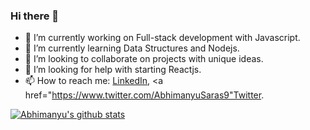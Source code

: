 ### Hi there 👋

<!--
**swtabhimanyu/swtabhimanyu** is a ✨ _special_ ✨ repository because its `README.md` (this file) appears on your GitHub profile.

Here are some ideas to get you started:

- 🔭 I’m currently working on Full-stack development with Javascript.
- 🌱 I’m currently learning Data Structures and Nodejs.
- 👯 I’m looking to collaborate on projects with unique ideas.
- 🤔 I’m looking for help with starting Reactjs.
- 💬 Ask me about Space and let's chat on that topic for hours.
- 📫 How to reach me: <a href="https://www.linkedin.com/in/abhimanyu-saraswat-84b64b17a" target="_blank">LinkedIn</a>, <a href="https://www.twitter.com/AbhimanyuSaras9" target="_blank">Twitter</a>. 
- 😄 Pronouns: ...
- ⚡ Fun fact: ...
-->

- 🔭 I’m currently working on Full-stack development with Javascript.
- 🌱 I’m currently learning Data Structures and Nodejs.
- 👯 I’m looking to collaborate on projects with unique ideas.
- 🤔 I’m looking for help with starting Reactjs.
- 📫 How to reach me: <a href="https://www.linkedin.com/in/abhimanyu-saraswat-84b64b17a" target="_blank">LinkedIn</a>, <a href="https://www.twitter.com/AbhimanyuSaras9"Twitter</a>.

[![Abhimanyu's github stats](https://github-readme-stats.vercel.app/api?username=swtabhimanyu)](https://github.com/swtabhimanyu/github-readme-stats)
